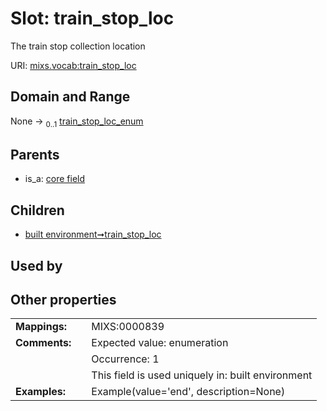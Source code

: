 
# Slot: train_stop_loc


The train stop collection location

URI: [mixs.vocab:train_stop_loc](https://w3id.org/mixs/vocab/train_stop_loc)


## Domain and Range

None &#8594;  <sub>0..1</sub> [train_stop_loc_enum](train_stop_loc_enum.md)

## Parents

 *  is_a: [core field](core_field.md)

## Children

 *  [built environment➞train_stop_loc](built_environment_train_stop_loc.md)

## Used by


## Other properties

|  |  |  |
| --- | --- | --- |
| **Mappings:** | | MIXS:0000839 |
| **Comments:** | | Expected value: enumeration |
|  | | Occurrence: 1 |
|  | | This field is used uniquely in: built environment |
| **Examples:** | | Example(value='end', description=None) |

